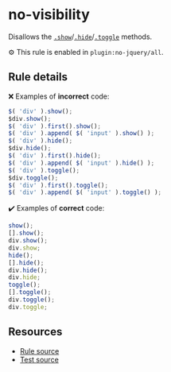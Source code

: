 # no-visibility

Disallows the [`.show`](https://api.jquery.com/show/)/[`.hide`](https://api.jquery.com/hide/)/[`.toggle`](https://api.jquery.com/toggle/) methods.

⚙️ This rule is enabled in `plugin:no-jquery/all`.

## Rule details

❌ Examples of **incorrect** code:
```js
$( 'div' ).show();
$div.show();
$( 'div' ).first().show();
$( 'div' ).append( $( 'input' ).show() );
$( 'div' ).hide();
$div.hide();
$( 'div' ).first().hide();
$( 'div' ).append( $( 'input' ).hide() );
$( 'div' ).toggle();
$div.toggle();
$( 'div' ).first().toggle();
$( 'div' ).append( $( 'input' ).toggle() );
```

✔️ Examples of **correct** code:
```js
show();
[].show();
div.show();
div.show;
hide();
[].hide();
div.hide();
div.hide;
toggle();
[].toggle();
div.toggle();
div.toggle;
```

## Resources

* [Rule source](/src/rules/no-visibility.js)
* [Test source](/src/tests/no-visibility.js)
